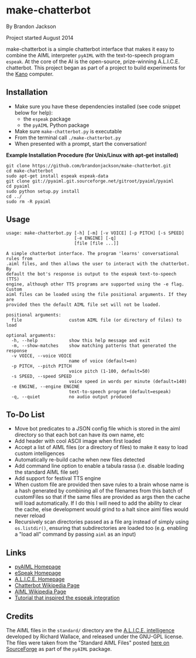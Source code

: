 make-chatterbot
===============

By Brandon Jackson

Project started August 2014

make-chatterbot is a simple chatterbot interface that makes it easy to combine the AIML interpreter `pyAIML` with the text-to-speech program `espeak`. At the core of the AI is the open-source, prize-winning A.L.I.C.E. chatterbot. This project began as part of a project to build experiments for the [Kano](http://kano.me) computer.

Installation
------------

- Make sure you have these dependencies installed (see code snippet below for help):
    - the `espeak` package
    - the `pyAIML` Python package 
- Make sure `make-chatterbot.py` is executable
- From the terminal call `./make-chatterbot.py`
- When presented with a prompt, start the conversation!

**Example Installation Procedure (for Unix/Linux with apt-get installed)**

```
git clone https://github.com/brandonjackson/make-chatterbot.git
cd make-chatterbot
sudo apt-get install espeak espeak-data
git clone git://pyaiml.git.sourceforge.net/gitroot/pyaiml/pyaiml
cd pyaiml
sudo python setup.py install
cd ../
sudo rm -R pyaiml
```

Usage
-----

```
usage: make-chatterbot.py [-h] [-m] [-v VOICE] [-p PITCH] [-s SPEED]
                          [-e ENGINE] [-q]
                          [file [file ...]]

A simple chatterbot interface. The program 'learns' conversational rules from
.aiml files, and then allows the user to interact with the chatterbot. By
default the bot's response is output to the espeak text-to-speech (TTS)
engine, although other TTS programs are supported using the -e flag. Custom
aiml files can be loaded using the file positional arguments. If they are
provided then the default AIML file set will not be loaded.

positional arguments:
  file                  custom AIML file (or directory of files) to load

optional arguments:
  -h, --help            show this help message and exit
  -m, --show-matches    show matching patterns that generated the response
  -v VOICE, --voice VOICE
                        name of voice (default=en)
  -p PITCH, --pitch PITCH
                        voice pitch (1-100, default=50)
  -s SPEED, --speed SPEED
                        voice speed in words per minute (default=140)
  -e ENGINE, --engine ENGINE
                        text-to-speech program (default=espeak)
  -q, --quiet           no audio output produced
```

To-Do List
----------

- Move bot predicates to a JSON config file which is stored in the aiml directory so that each bot can have its own name, etc
- Add header with cool ASCII image when first loaded
- Accept a list of AIML files (or a directory of files) to make it easy to load custom intelligences
- Automatically re-build cache when new files detected
- Add command line option to enable a tabula rassa (i.e. disable loading the standard AIML file set)
- Add support for festival TTS engine
- When custom file are provided then save rules to a brain whose name is a hash generated by combining all of the filenames from this batch of customFiles so that if the same files are provided as args then the cache will load automatically. If I do this I will need to add the ability to clear the cache, else development would grind to a halt since aiml files would never reload
- Recursively scan directories passed as a file arg instead of simply using `os.listdir()`, ensuring that subdirectories are loaded too (e.g. enabling a "load all" command by passing `aiml` as an input)


Links
-----

- [pyAIML Homepage](http://pyaiml.sourceforge.net/)
- [eSpeak Homepage](http://espeak.sourceforge.net/)
- [A.L.I.C.E. Homepage](http://alice.pandorabots.com/)
- [Chatterbot Wikipedia Page](http://en.wikipedia.org/wiki/Chatterbot)
- [AIML Wikipedia Page](http://en.wikipedia.org/wiki/AIML)
- [Tutorial that inspired the espeak integration](http://www.iniy.org/?p=68)

Credits
-------

The AIML files in the `standard/` directory are the [A.L.I.C.E. intelligence](http://alice.pandorabots.com/) developed by Richard Wallace, and released under the GNU-GPL license. The files were taken from the "Standard AIML Files" posted [here on SourceForge](http://sourceforge.net/projects/pyaiml/files/Other%20Files/Standard%20AIML%20set/standard-aiml.zip/download) as part of the `pyAIML` package.
